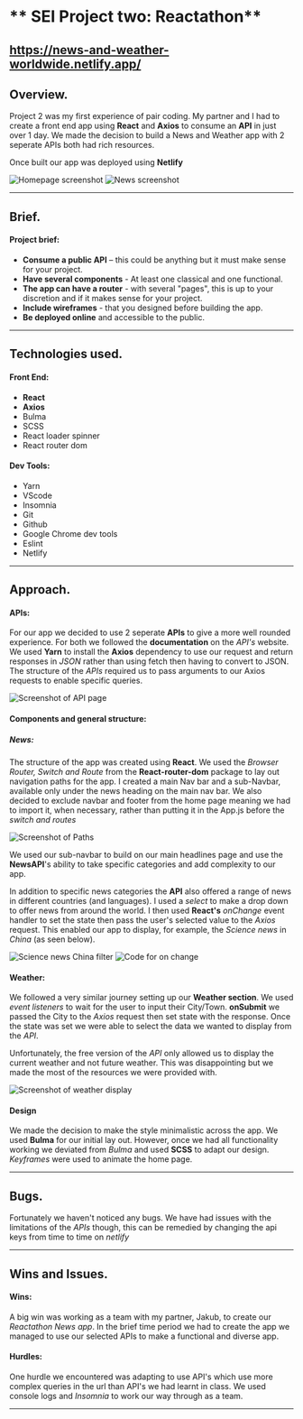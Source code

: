 # ** SEI Project two: Reactathon**

## https://news-and-weather-worldwide.netlify.app/

## **Overview.**

Project 2 was my first experience of pair coding. My partner and I had to create a front end app using **React** and **Axios** to consume an **API** in just over 1 day. We made the decision to build a News and Weather app with 2 seperate APIs both had rich resources. 

Once built our app was deployed using **Netlify**

![Homepage screenshot](images/Homepage.jpeg)
![News screenshot](images/news.jpeg)

-------------------------
## **Brief.**

#### Project brief:

* **Consume a public API** – this could be anything but it must make sense for your project.
* **Have several components** - At least one classical and one functional.
* **The app can have a router** - with several "pages", this is up to your discretion and if it makes sense for your project.
* **Include wireframes** - that you designed before building the app.
* **Be deployed online** and accessible to the public.

-------------------------

## **Technologies used.**

#### Front End:
* **React**
* **Axios**
* Bulma
* SCSS
* React loader spinner
* React router dom

#### Dev Tools:

* Yarn
* VScode 
* Insomnia
* Git
* Github
* Google Chrome dev tools
* Eslint
* Netlify


-------------------------

## **Approach.**

#### APIs:

For our app we decided to use 2 seperate **APIs** to give a more well rounded experience. For both we followed the **documentation** on the *API's* website. We used **Yarn** to install the **Axios** dependency to use our request and return responses in *JSON* rather than using fetch then having to convert to JSON. The structure of the *APIs* required us to pass arguments to our Axios requests to enable specific queries.

![Screenshot of API page](images/APIs.jpeg)

#### Components and general structure:

##### News:

The structure of the app was created using **React**. We used the *Browser Router, Switch and Route* from the **React-router-dom** package to lay out navigation paths for the app. I created a main Nav bar and a sub-Navbar, available only under the news heading on the main nav bar. We also decided to exclude navbar and footer from the home page meaning we had to import it, when necessary, rather than putting it in the App.js before the *switch and routes*

![Screenshot of Paths](images/Paths.jpeg)

We used our sub-navbar to build on our main headlines page and use the **NewsAPI**'s ability to take specific categories and add complexity to our app. 

In addition to specific news categories the **API** also offered a range of news in different countries (and languages). I used a *select* to make a drop down to offer news from around the world. I then used **React's** *onChange* event handler to set the state then pass the user's selected value to the *Axios* request. This enabled our app to display, for example, the *Science news* in *China* (as seen below).

![Science news China filter](images/Filtered.jpeg)
![Code for on change](images/HandleChange.jpeg)

#### Weather:

We followed a very similar journey setting up our **Weather section**. We used *event listeners* to wait for the user to input their City/Town. **onSubmit** we passed the City to the *Axios* request then set state with the response. Once the state was set we were able to select the data we wanted to display from the *API*. 

Unfortunately, the free version of the *API* only allowed us to display the current weather and not future weather. This was disappointing but we made the most of the resources we were provided with. 

![Screenshot of weather display](images/Weather.jpeg)

#### Design

We made the decision to make the style minimalistic across the app. We used **Bulma** for our initial lay out. However, once we had all functionality working we deviated from *Bulma* and used **SCSS** to adapt our design. *Keyframes* were used to animate the home page. 


-------------------------

## **Bugs.**

Fortunately we haven't noticed any bugs. We have had issues with the limitations of the *APIs* though, this can be remedied by changing the api keys from time to time on *netlify*

-------------------------

## **Wins and Issues.**

#### Wins:

A big win was working as a team with my partner, Jakub, to create our *Reactathon News app*. In the brief time period we had to create the app we managed to use our selected APIs to make a functional and diverse app.

#### Hurdles:

One hurdle we encountered was adapting to use API's which use more complex queries in the url than API's we had learnt in class. We used console logs and *Insomnia* to work our way through as a team.  

------------------------